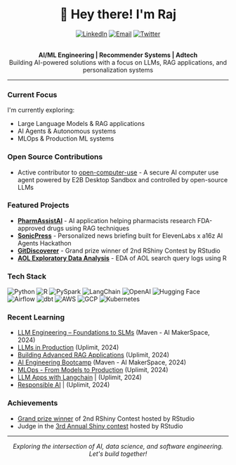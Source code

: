 # <div align="center">👋 Hey there! I'm Raj</div>

<div align="center">
  <a href="https://www.linkedin.com/in/rajkstats/"><img src="https://img.shields.io/badge/LinkedIn-0077B5?style=for-the-badge&logo=linkedin&logoColor=white" alt="LinkedIn"></a>
  <a href="mailto:raj.k.stats@gmail.com"><img src="https://img.shields.io/badge/Email-D14836?style=for-the-badge&logo=gmail&logoColor=white" alt="Email"></a>
  <a href="https://twitter.com/rajkstats"><img src="https://img.shields.io/badge/Twitter-1DA1F2?style=for-the-badge&logo=twitter&logoColor=white" alt="Twitter"></a>
</div>

<br>

<p align="center">
  <b> AI/ML Engineering | Recommender Systems | Adtech </b><br>
  Building AI-powered solutions with a focus on LLMs, RAG applications, and personalization systems
</p>

---

### Current Focus

I'm currently exploring:
- Large Language Models & RAG applications
- AI Agents & Autonomous systems
- MLOps & Production ML systems

### Open Source Contributions

- Active contributor to [open-computer-use](https://github.com/e2b-dev/open-computer-use) - A secure AI computer use agent powered by E2B Desktop Sandbox and controlled by open-source LLMs

### Featured Projects

- **[PharmAssistAI](https://github.com/rajkstats/PharmAssistAI)** - AI application helping pharmacists research FDA-approved drugs using RAG techniques
- **[SonicPress](https://github.com/rajkstats/sonicpress)** - Personalized news briefing built for ElevenLabs x a16z AI Agents Hackathon
- **[GitDiscoverer](https://github.com/rajkstats/git_discoverer_app)** - Grand prize winner of 2nd RShiny Contest by RStudio
- **[AOL Exploratory Data Analysis](https://github.com/rajkstats/AOL-Exploratory-Data-Analysis)** - EDA of AOL search query logs using R

### Tech Stack

<p>
  <img src="https://img.shields.io/badge/Python-3776AB?style=flat-square&logo=python&logoColor=white" alt="Python">
  <img src="https://img.shields.io/badge/R-276DC3?style=flat-square&logo=r&logoColor=white" alt="R">
  <img src="https://img.shields.io/badge/PySpark-E25A1C?style=flat-square&logo=apache-spark&logoColor=white" alt="PySpark">
  <img src="https://img.shields.io/badge/LangChain-121212?style=flat-square&logo=chainlink&logoColor=white" alt="LangChain">
  <img src="https://img.shields.io/badge/OpenAI-412991?style=flat-square&logo=openai&logoColor=white" alt="OpenAI">
  <img src="https://img.shields.io/badge/Hugging_Face-FFD21E?style=flat-square&logo=huggingface&logoColor=black" alt="Hugging Face">
  <img src="https://img.shields.io/badge/Airflow-017CEE?style=flat-square&logo=Apache%20Airflow&logoColor=white" alt="Airflow">
  <img src="https://img.shields.io/badge/dbt-FF694B?style=flat-square&logo=dbt&logoColor=white" alt="dbt">
  <img src="https://img.shields.io/badge/AWS-232F3E?style=flat-square&logo=amazon-aws&logoColor=white" alt="AWS">
  <img src="https://img.shields.io/badge/GCP-4285F4?style=flat-square&logo=google-cloud&logoColor=white" alt="GCP">
  <img src="https://img.shields.io/badge/Kubernetes-326CE5?style=flat-square&logo=kubernetes&logoColor=white" alt="Kubernetes">
</p>

### Recent Learning

- [LLM Engineering – Foundations to SLMs](https://github.com/rajkstats/LLM-Engineering-Foundations-to-SLMs) (Maven - AI MakerSpace, 2024)
- [LLMs in Production](https://github.com/rajkstats/uplimit-llm-in-production) (Uplimit, 2024)
- [Building Advanced RAG Applications](https://github.com/rajkstats/vectorsearch-applications) (Uplimit, 2024)
- [AI Engineering Bootcamp](https://github.com/rajkstats/AIE2) (Maven - AI MakerSpace, 2024)
- [MLOps - From Models to Production](https://github.com/rajkstats/uplimit-mlops) (Uplimit, 2024)
- [LLM Apps with Langchain](https://github.com/rajkstats/uplimit_langchain) |  (Uplimit, 2024)
- [Responsible AI](https://www.credential.net/43ed6104-56dd-4ade-9594-f7e5e02b34ac#acc.YRszOBU9) | (Uplimit, 2024)

### Achievements

- [Grand prize winner](https://blog.rstudio.com/2020/07/13/winners-of-the-2nd-shiny-contest/) of 2nd RShiny Contest hosted by RStudio
- Judge in the [3rd Annual Shiny contest](https://blog.rstudio.com/2021/06/24/winners-of-the-3rd-annual-shiny-contest/) hosted by RStudio
---

<p align="center">
  <i>Exploring the intersection of AI, data science, and software engineering. Let's build together!</i>
</p>
